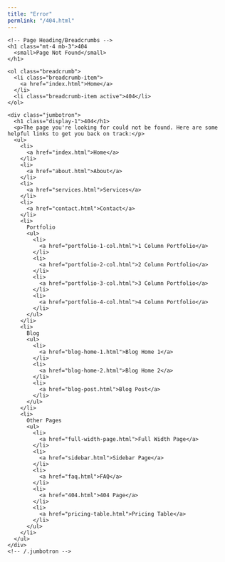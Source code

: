 ```yaml
---
title: "Error"
permlink: "/404.html"
---
```

  <div class="container">

    <!-- Page Heading/Breadcrumbs -->
    <h1 class="mt-4 mb-3">404
      <small>Page Not Found</small>
    </h1>

    <ol class="breadcrumb">
      <li class="breadcrumb-item">
        <a href="index.html">Home</a>
      </li>
      <li class="breadcrumb-item active">404</li>
    </ol>

    <div class="jumbotron">
      <h1 class="display-1">404</h1>
      <p>The page you're looking for could not be found. Here are some helpful links to get you back on track:</p>
      <ul>
        <li>
          <a href="index.html">Home</a>
        </li>
        <li>
          <a href="about.html">About</a>
        </li>
        <li>
          <a href="services.html">Services</a>
        </li>
        <li>
          <a href="contact.html">Contact</a>
        </li>
        <li>
          Portfolio
          <ul>
            <li>
              <a href="portfolio-1-col.html">1 Column Portfolio</a>
            </li>
            <li>
              <a href="portfolio-2-col.html">2 Column Portfolio</a>
            </li>
            <li>
              <a href="portfolio-3-col.html">3 Column Portfolio</a>
            </li>
            <li>
              <a href="portfolio-4-col.html">4 Column Portfolio</a>
            </li>
          </ul>
        </li>
        <li>
          Blog
          <ul>
            <li>
              <a href="blog-home-1.html">Blog Home 1</a>
            </li>
            <li>
              <a href="blog-home-2.html">Blog Home 2</a>
            </li>
            <li>
              <a href="blog-post.html">Blog Post</a>
            </li>
          </ul>
        </li>
        <li>
          Other Pages
          <ul>
            <li>
              <a href="full-width-page.html">Full Width Page</a>
            </li>
            <li>
              <a href="sidebar.html">Sidebar Page</a>
            </li>
            <li>
              <a href="faq.html">FAQ</a>
            </li>
            <li>
              <a href="404.html">404 Page</a>
            </li>
            <li>
              <a href="pricing-table.html">Pricing Table</a>
            </li>
          </ul>
        </li>
      </ul>
    </div>
    <!-- /.jumbotron -->

  </div>